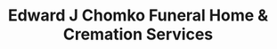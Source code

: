 ---
title: "Edward J Chomko Funeral Home & Cremation Services"
url: /scranton/edward-j-chomko-funeral-home-und-cremation-services/
shop: Bestattungen
---